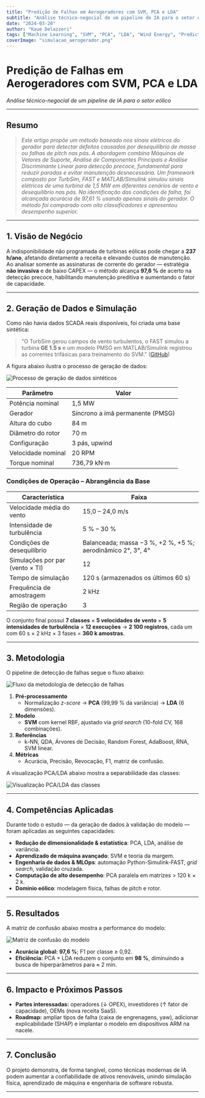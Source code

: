 ```yaml
---
title: "Predição de Falhas em Aerogeradores com SVM, PCA e LDA"
subtitle: "Análise técnico-negocial de um pipeline de IA para o setor eólico"
date: "2024-03-20"
author: "Kaue Delazzeri"
tags: ["Machine Learning", "SVM", "PCA", "LDA", "Wind Energy", "Predictive Maintenance"]
coverImage: "simulacao_aerogerador.png"
---
```


# Predição de Falhas em Aerogeradores com SVM, PCA e LDA  
*Análise técnico-negocial de um pipeline de IA para o setor eólico*  

---

## Resumo

> *Este artigo propõe um método baseado nos sinais elétricos do gerador para detectar defeitos causados por desequilíbrio de massa ou falhas de pitch nas pás. A abordagem combina Máquinas de Vetores de Suporte, Análise de Componentes Principais e Análise Discriminante Linear para detecção precoce, fundamental para reduzir paradas e evitar manutenção desnecessária. Um framework composto por TurbSim, FAST e MATLAB/Simulink simulou sinais elétricos de uma turbina de 1,5 MW em diferentes cenários de vento e desequilíbrio nas pás. Na identificação das condições de falha, foi alcançada acurácia de 97,61 % usando apenas sinais do gerador. O método foi comparado com oito classificadores e apresentou desempenho superior.*  

---

## 1. Visão de Negócio

A indisponibilidade não programada de turbinas eólicas pode chegar a **237 h/ano**, afetando diretamente a receita e elevando custos de manutenção. Ao analisar somente as assinaturas de corrente do gerador — estratégia **não invasiva** e de baixo CAPEX — o método alcança **97,6 %** de acerto na detecção precoce, habilitando manutenção preditiva e aumentando o fator de capacidade.

---

## 2. Geração de Dados e Simulação

Como não havia dados SCADA reais disponíveis, foi criada uma base sintética:

> "O TurbSim gerou campos de vento turbulentos, o FAST simulou a turbina **GE 1.5 s** e um modelo PMSG em MATLAB/Simulink registrou as correntes trifásicas para treinamento do SVM." ([GitHub][1])

A figura abaixo ilustra o processo de geração de dados:

![Processo de geração de dados sintéticos](/images/articles/wind-turbine/geracao_de_dadosb.png)

| **Parâmetro**           | **Valor**                           |
|-------------------------|-------------------------------------|
| Potência nominal        | 1,5 MW                              |
| Gerador                 | Síncrono a ímã permanente (PMSG)    |
| Altura do cubo          | 84 m                                |
| Diâmetro do rotor       | 70 m                                |
| Configuração            | 3 pás, upwind                       |
| Velocidade nominal      | 20 RPM                              |
| Torque nominal          | 736,79 kN·m                         |

### Condições de Operação – Abrangência da Base

| **Característica**          | **Faixa**                                       |
|-----------------------------|-------------------------------------------------|
| Velocidade média do vento   | 15,0 – 24,0 m/s                                 |
| Intensidade de turbulência  | 5 % – 30 %                                      |
| Condições de desequilíbrio  | Balanceada; massa −3 %, +2 %, +5 %; aerodinâmico 2°, 3°, 4° |
| Simulações por par (vento × TI) | 12                                          |
| Tempo de simulação          | 120 s (armazenados os últimos 60 s)             |
| Frequência de amostragem    | 2 kHz                                           |
| Região de operação          | 3                                              |

O conjunto final possui **7 classes** × **5 velocidades de vento** × **5 intensidades de turbulência** × **12 execuções** → **2 100 registros**, cada um com 60 s × 2 kHz × 3 fases = **360 k amostras**.

---

## 3. Metodologia

O pipeline de detecção de falhas segue o fluxo abaixo:

![Fluxo da metodologia de detecção de falhas](/images/articles/wind-turbine/fluxo.jpg)

1. **Pré-processamento**  
   * Normalização *z-score* → **PCA** (99,99 % da variância) → **LDA** (6 dimensões).  
2. **Modelo**  
   * **SVM** com kernel RBF, ajustado via *grid search* (10-fold CV, 168 combinações).  
3. **Referências**  
   * k-NN, QDA, Árvores de Decisão, Random Forest, AdaBoost, RNA, SVM linear.  
4. **Métricas**  
   * Acurácia, Precisão, Revocação, F1, matriz de confusão.

A visualização PCA/LDA abaixo mostra a separabilidade das classes:

![Visualização PCA/LDA das classes](/images/articles/wind-turbine/PCAeLDA2.jpeg)

---

## 4. Competências Aplicadas

Durante todo o estudo — da geração de dados à validação do modelo — foram aplicadas as seguintes capacidades:

* **Redução de dimensionalidade & estatística**: PCA, LDA, análise de variância.  
* **Aprendizado de máquina avançado**: SVM e teoria da margem.  
* **Engenharia de dados & MLOps**: automação Python-Simulink-FAST, *grid search*, validação cruzada.  
* **Computação de alto desempenho**: PCA paralela em matrizes > 120 k × 2 k.  
* **Domínio eólico**: modelagem física, falhas de pitch e rotor.

---

## 5. Resultados

A matriz de confusão abaixo mostra a performance do modelo:

![Matriz de confusão do modelo](/images/articles/wind-turbine/cunfiusion_matrix.png)

* **Acurácia global:** **97,6 %**; F1 por classe ≥ 0,92.  
* **Eficiência:** PCA + LDA reduzem o conjunto em **98 %**, diminuindo a busca de hiperparâmetros para ≈ 2 min.

---

## 6. Impacto e Próximos Passos

* **Partes interessadas:** operadores (↓ OPEX), investidores (↑ fator de capacidade), OEMs (nova receita SaaS).  
* **Roadmap:** ampliar tipos de falha (caixa de engrenagens, yaw), adicionar explicabilidade (SHAP) e implantar o modelo em dispositivos ARM na nacele.

---

## 7. Conclusão

O projeto demonstra, de forma tangível, como técnicas modernas de IA podem aumentar a confiabilidade de ativos renováveis, unindo simulação física, aprendizado de máquina e engenharia de software robusta.

---

[1]: https://github.com/kauedelazzeri/Wind-Turbine-Fault-Prediction "Wind-Turbine-Fault-Prediction – GitHub"

